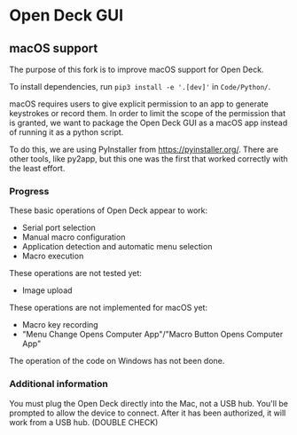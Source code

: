 # Open Deck GUI

## macOS support

The purpose of this fork is to improve macOS support for Open Deck.

To install dependencies, run `pip3 install -e '.[dev]'` in `Code/Python/`.

macOS requires users to give explicit permission to an app to generate keystrokes or record them. In order to limit the scope of the permission that is granted, we want to package the Open Deck GUI as a macOS app instead of running it as a python script. 

To do this, we are using PyInstaller from <https://pyinstaller.org/>. There are other tools, like py2app, but this one was the first that worked correctly with the least effort. 

### Progress

These basic operations of Open Deck appear to work:
* Serial port selection
* Manual macro configuration
* Application detection and automatic menu selection
* Macro execution

These operations are not tested yet:
* Image upload

These operations are not implemented for macOS yet:
* Macro key recording
* "Menu Change Opens Computer App"/"Macro Button Opens Computer App"

The operation of the code on Windows has not been done. 

### Additional information

You must plug the Open Deck directly into the Mac, not a USB hub. You'll be prompted to allow the device to connect. After it has been authorized, it will work from a USB hub. (DOUBLE CHECK)


